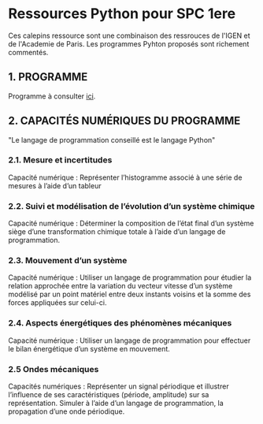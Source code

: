 # Ressources Python pour SPC 1ere

Ces calepins ressource sont une combinaison des ressrouces de l'IGEN et de l'Academie de Paris. Les programmes Pyhton proposés sont richement commentés.

## 1. PROGRAMME
Programme à consulter [ici](http://cache.media.education.gouv.fr/file/CSP/52/6/1e_Physique-chimie_Specialite_Voie_generale_1022526.pdf).

## 2. CAPACITÉS NUMÉRIQUES DU PROGRAMME
"Le langage de programmation conseillé est le langage Python"

### 2.1. Mesure et incertitudes
Capacité numérique : Représenter l’histogramme associé à une série de mesures à l’aide d’un tableur

### 2.2. Suivi et modélisation de l’évolution d’un système chimique
Capacité numérique : Déterminer la composition de l’état final d’un système siège d’une transformation chimique totale à l’aide d’un langage de programmation.

### 2.3. Mouvement d’un système
Capacité numérique : Utiliser un langage de programmation pour étudier la relation approchée entre la variation du vecteur vitesse d’un système modélisé par un point matériel entre deux instants voisins et la somme des forces appliquées sur celui-ci.

### 2.4. Aspects énergétiques des phénomènes mécaniques
Capacité numérique : Utiliser un langage de programmation pour effectuer le bilan énergétique d’un système en mouvement.

### 2.5 Ondes mécaniques
Capacités numériques : Représenter un signal périodique et illustrer l’influence de ses caractéristiques (période, amplitude) sur sa représentation. Simuler à l’aide d’un langage de programmation, la propagation d’une onde périodique.
